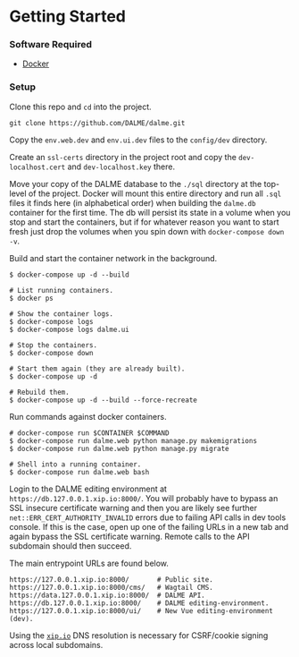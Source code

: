 # Getting Started

### Software Required

- [Docker](https://www.docker.com/get-started)

### Setup

Clone this repo and `cd` into the project.
```
git clone https://github.com/DALME/dalme.git
````

Copy the `env.web.dev` and `env.ui.dev` files to the `config/dev` directory.

Create an `ssl-certs` directory in the project root and copy the
`dev-localhost.cert` and `dev-localhost.key` there.

Move your copy of the DALME database to the `./sql` directory at the top-level
of the project. Docker will mount this entire directory and run all `.sql`
files it finds here (in alphabetical order) when building the `dalme.db`
container for the first time. The db will persist its state in a volume when
you stop and start the containers, but if for whatever reason you want to start
fresh just drop the volumes when you spin down with `docker-compose down -v`.

Build and start the container network in the background.
```
$ docker-compose up -d --build

# List running containers.
$ docker ps

# Show the container logs.
$ docker-compose logs
$ docker-compose logs dalme.ui

# Stop the containers.
$ docker-compose down

# Start them again (they are already built).
$ docker-compose up -d

# Rebuild them.
$ docker-compose up -d --build --force-recreate
```

Run commands against docker containers.
```
# docker-compose run $CONTAINER $COMMAND
$ docker-compose run dalme.web python manage.py makemigrations
$ docker-compose run dalme.web python manage.py migrate

# Shell into a running container.
$ docker-compose run dalme.web bash
```

Login to the DALME editing environment at
`https://db.127.0.0.1.xip.io:8000/`.  You will probably have to bypass an SSL
insecure certificate warning and then you are likely see further
`net::ERR_CERT_AUTHORITY_INVALID` errors due to failing API calls in dev tools
console. If this is the case, open up one of the failing URLs in a new tab and
again bypass the SSL certificate warning. Remote calls to the API subdomain
should then succeed.

The main entrypoint URLs are found below.
```
https://127.0.0.1.xip.io:8000/       # Public site.
https://127.0.0.1.xip.io:8000/cms/   # Wagtail CMS.
https://data.127.0.0.1.xip.io:8000/  # DALME API.
https://db.127.0.0.1.xip.io:8000/    # DALME editing-environment.
https://127.0.0.1.xip.io:8000/ui/    # New Vue editing-environment (dev).
```
Using the [`xip.io`](http://xip.io/) DNS resolution is necessary for
CSRF/cookie signing across local subdomains.
